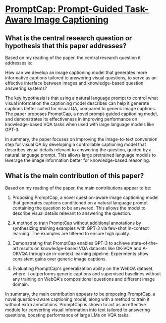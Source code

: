 # [PromptCap: Prompt-Guided Task-Aware Image Captioning](https://arxiv.org/abs/2211.09699)

## What is the central research question or hypothesis that this paper addresses?

 Based on my reading of the paper, the central research question it addresses is:

How can we develop an image captioning model that generates more informative captions tailored to answering visual questions, to serve as an effective interface between images and knowledge-based question answering systems? 

The key hypothesis is that using a natural language prompt to control what visual information the captioning model describes can help it generate captions better suited for visual QA, compared to generic image captions. The paper proposes PromptCap, a novel prompt-guided captioning model, and demonstrates its effectiveness in improving performance on knowledge-based VQA tasks when used with large language models like GPT-3.

In summary, the paper focuses on improving the image-to-text conversion step for visual QA by developing a controllable captioning model that describes visual details relevant to answering the question, guided by a natural language prompt. This allows large pretrained language models to leverage the image information better for knowledge-based reasoning.


## What is the main contribution of this paper?

 Based on my reading of the paper, the main contributions appear to be:

1. Proposing PromptCap, a novel question-aware image captioning model that generates captions conditioned on a natural language prompt containing the question to be answered. This allows the model to describe visual details relevant to answering the question.

2. A method to train PromptCap without additional annotations by synthesizing training examples with GPT-3 via few-shot in-context learning. The examples are filtered to ensure high quality.

3. Demonstrating that PromptCap enables GPT-3 to achieve state-of-the-art results on knowledge-based VQA datasets like OK-VQA and A-OKVQA through an in-context learning pipeline. Experiments show consistent gains over generic image captions.

4. Evaluating PromptCap's generalization ability on the WebQA dataset, where it outperforms generic captions and supervised baselines without any training on WebQA's compositional questions and different image domain.

In summary, the main contribution appears to be proposing PromptCap, a novel question-aware captioning model, along with a method to train it without extra annotations. PromptCap is shown to act as an effective module for converting visual information into text tailored to answering questions, boosting performance of large LMs on VQA tasks.
